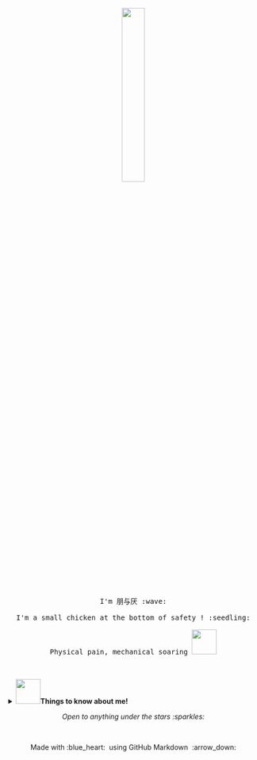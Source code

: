 <p align="center">
  <img src="https://media.giphy.com/media/MeJgB3yMMwIaHmKD4z/giphy.gif" width="30%">
  <br><br>
  <samp>
    I'm 朋与厌 :wave:
    <br><br>
    I'm a small chicken at the bottom of safety ! :seedling:
    <br><br>
    Physical pain, mechanical soaring
    <img src="https://github.githubassets.com/images/mona-whisper.gif" width="50">
    <br><br>

  </samp>
</p>

<br>

<details>
  <summary> <b>  <img src="https://media.giphy.com/media/VgCDAzcKvsR6OM0uWg/giphy.gif" width="50">Things to know about me! </b></summary>


  <br>

  [![Github Stats By Anurag](https://github-readme-stats.vercel.app/api?username=P1kAju&show_icons=true&title_color=fff&icon_color=79ff97&text_color=9f9f9f&bg_color=151515)](https://github.com/P1kAju/)

---

</p>

### - 👨‍💻I'm currently...

- 🌻Improving my C++ Programming level.
- 🦚Research binary related vulnerabilities.
- 🌴Research malicious virus related technologies.
- 🌱Learn Windows and Linux kernel related content.

---

</details>



<p align="center">
  <i> Open to anything under the stars :sparkles: </i>
</p>

<br>

<p align="center">
  Made with :blue_heart: &nbsp;using GitHub Markdown &nbsp;:arrow_down:
</p>
